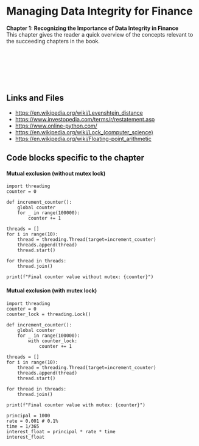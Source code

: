 # Managing Data Integrity for Finance

**Chapter 1: Recognizing the Importance of Data Integrity in Finance** <br />
This chapter gives the reader a quick overview of the concepts relevant to the succeeding chapters in the book.

<br />
<br />
<br />
<br />
<br />

## Links and Files

- https://en.wikipedia.org/wiki/Levenshtein_distance
- https://www.investopedia.com/terms/r/restatement.asp
- https://www.online-python.com/
- https://en.wikipedia.org/wiki/Lock_(computer_science)
- https://en.wikipedia.org/wiki/Floating-point_arithmetic

## Code blocks specific to the chapter

#### Mutual exclusion (without mutex lock)
```
import threading
counter = 0
 
def increment_counter():
    global counter
    for _ in range(100000):
        counter += 1
 
threads = []
for i in range(10):
    thread = threading.Thread(target=increment_counter)
    threads.append(thread)
    thread.start()
 
for thread in threads:
    thread.join()
 
print(f"Final counter value without mutex: {counter}")
```

#### Mutual exclusion (with mutex lock)
```
import threading
counter = 0
counter_lock = threading.Lock()
 
def increment_counter():
    global counter
    for _ in range(100000):
        with counter_lock:
            counter += 1
 
threads = []
for i in range(10):
    thread = threading.Thread(target=increment_counter)
    threads.append(thread)
    thread.start()
 
for thread in threads:
    thread.join()
 
print(f"Final counter value with mutex: {counter}")
```


```
principal = 1000
rate = 0.001 # 0.1%
time = 1/365
interest_float = principal * rate * time
interest_float
```
